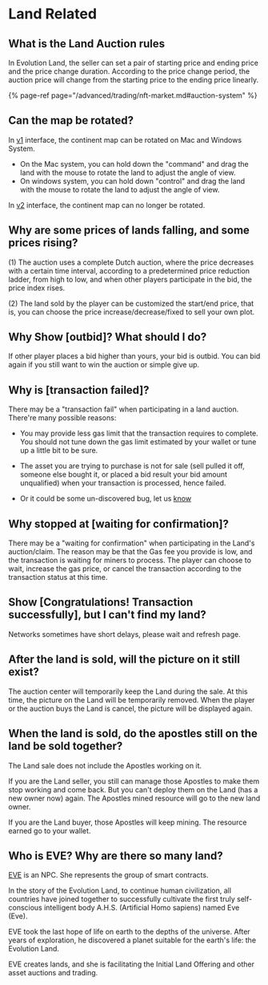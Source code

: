 # Land Related

## What is the Land Auction rules

In Evolution Land, the seller can set a pair of starting price and ending price and the price change duration. According to the price change period, the auction price will change from the starting price to the ending price linearly. 

{% page-ref page="/advanced/trading/nft-market.md#auction-system" %}

## Can the map be rotated?

In [v1](https://v1.evolution.land) interface, the continent map can be rotated on Mac and Windows System.   

- On the Mac system, you can hold down the "command" and drag the land with the mouse to rotate the land to adjust the angle of view.
- On windows system, you can hold down "control" and drag the land with the mouse to rotate the land to adjust the angle of view.

In [v2](https://evolution.land) interface, the continent map can no longer be rotated.

## **Why are some prices of lands falling, and some prices rising?**

\(1\) The auction uses a complete Dutch auction, where the price decreases with a certain time interval, according to a predetermined price reduction ladder, from high to low, and when other players participate in the bid, the price index rises.

\(2\) The land sold by the player can be customized the start/end price, that is, you can choose the price increase/decrease/fixed to sell your own plot.

## Why Show \[outbid\]? What should I do?

If other player places a bid higher than yours, your bid is outbid.  You can bid again if you still want to win the auction or simple give up.

## Why is \[transaction failed\]?

There may be a "transaction fail" when participating in a land auction. There're many possible reasons:

- You may provide less gas limit that the transaction requires to complete. You should not tune down the gas limit estimated by your wallet or tune up a little bit to be sure.
- The asset you are trying to purchase is not for sale (sell pulled it off, someone else bought it, or placed a bid result your bid amount unqualified) when your transaction is processed, hence failed. 

- Or it could be some un-discovered bug, let us [know](/overview/feedback-and-support)

## Why stopped at \[waiting for confirmation\]?

There may be a "waiting for confirmation" when participating in the Land's auction/claim. The reason may be that the Gas fee you provide is low, and the transaction is waiting for miners to process. The player can choose to wait, increase the gas price, or cancel the transaction according to the transaction status at this time.

## Show \[Congratulations! Transaction successfully\], but I can't find my land?

Networks sometimes have short delays, please wait and refresh page.

## After the land is sold, will the picture on it still exist?

The auction center will temporarily keep the Land during the sale. At this time, the picture on the Land will be temporarily removed. When the player or the auction buys the Land is cancel, the picture will be displayed again.

## When the land is sold, do the apostles still on the land be sold together?

The Land sale does not include the Apostles working on it.  

If you are the Land seller, you still can manage those Apostles to make them stop working and come back.  But you can't deploy them on the Land (has a new owner now) again.  The Apostles mined resource will go to the new land owner.

If you are the Land buyer, those Apostles will keep mining.  The resource earned go to your wallet.

## Who is EVE? Why are there so many land?

[EVE](/) is an NPC.  She represents the group of smart contracts.

In the story of the Evolution Land, to continue human civilization, all countries have joined together to successfully cultivate the first truly self-conscious intelligent body A.H.S. (Artificial Homo sapiens) named Eve (Eve). 

EVE took the last hope of life on earth to the depths of the universe. After years of exploration, he discovered a planet suitable for the earth's life: the Evolution Land.

EVE creates lands, and she is facilitating the Initial Land Offering and other asset auctions and trading.

